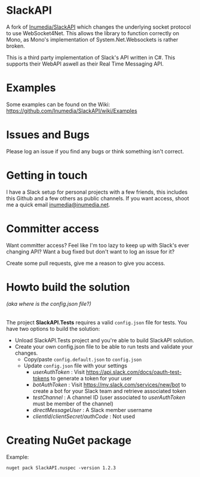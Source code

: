 # SlackAPI

A fork of [Inumedia/SlackAPI](https://github.com/Inumedia/SlackAPI) which changes the underlying socket protocol to use WebSocket4Net. This allows the library to function correctly on Mono, as Mono's implementation of System.Net.Websockets is rather broken.

This is a third party implementation of Slack's API written in C#. This supports their WebAPI aswell as their Real Time Messaging API.

# Examples

Some examples can be found on the Wiki: https://github.com/Inumedia/SlackAPI/wiki/Examples

# Issues and Bugs

Please log an issue if you find any bugs or think something isn't correct.

# Getting in touch

I have a Slack setup for personal projects with a few friends, this includes this Github and a few others as public channels. If you want access, shoot me a quick email inumedia@inumedia.net.

# Committer access

Want committer access? Feel like I'm too lazy to keep up with Slack's ever changing API? Want a bug fixed but don't want to log an issue for it?

Create some pull requests, give me a reason to give you access.

# Howto build the solution
###### (aka where is the config.json file?)
The project **SlackAPI.Tests** requires a valid `config.json` file for tests. You have two options to build the solution:
- Unload SlackAPI.Tests project and you're able to build SlackAPI solution.
- Create your own config.json file to be able to run tests and validate your changes.
  - Copy/paste `config.default.json` to `config.json`
  - Update `config.json` file with your settings
    - *userAuthToken* : Visit https://api.slack.com/docs/oauth-test-tokens to generate a token for your user
    - *botAuthToken* : Visit https://my.slack.com/services/new/bot to create a bot for your Slack team and retrieve associated token
    - *testChannel* : A channel ID (user associated to *userAuthToken* must be member of the channel)
    - *directMessageUser* : A Slack member username
    - *clientId*/*clientSecret*/*authCode* : Not used

# Creating NuGet package

Example:

```nuget pack SlackAPI.nuspec -version 1.2.3```
